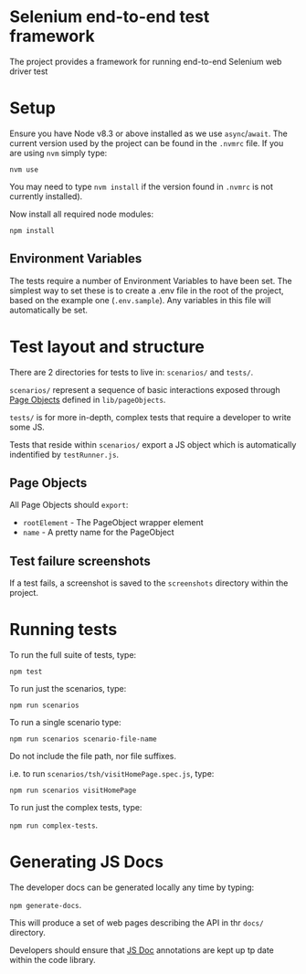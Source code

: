 # Selenium end-to-end test framework
The project provides a framework for running end-to-end Selenium web driver test

# Setup
Ensure you have Node v8.3 or above installed as we use `async`/`await`. The current version used by the project can be found in the `.nvmrc` file. If you are using `nvm` simply type:

`nvm use` 

You may need to type `nvm install` if the version found in `.nvmrc` is not currently installed).

Now install all required node modules:

`npm install`

## Environment Variables
The tests require a number of Environment Variables to have been set. The simplest way to set these is to create a
.env file in the root of the project, based on the example one (`.env.sample`). Any variables in this file will automatically be set.


# Test layout and structure
There are 2 directories for tests to live in: `scenarios/` and `tests/`.

`scenarios/` represent a sequence of basic interactions exposed through [Page Objects](https://github.com/SeleniumHQ/selenium/wiki/PageObjects) defined in `lib/pageObjects`.

`tests/` is for more in-depth, complex tests that require a developer to write some JS. 

Tests that reside within `scenarios/` export a JS object which is automatically indentified by `testRunner.js`.

## Page Objects
All Page Objects should `export`:

- `rootElement` - The PageObject wrapper element
- `name` - A pretty name for the PageObject

## Test failure screenshots
If a test fails, a screenshot is saved to the `screenshots` directory within the project.

# Running tests
To run the full suite of tests, type:

`npm test`

To run just the scenarios, type:

`npm run scenarios`

To run a single scenario type:

`npm run scenarios scenario-file-name`

Do not include the file path, nor file suffixes.

i.e. to run `scenarios/tsh/visitHomePage.spec.js`, type:

`npm run scenarios visitHomePage`

To run just the complex tests, type:

`npm run complex-tests`.

# Generating JS Docs
The developer docs can be generated locally any time by typing:

`npm generate-docs`.

This will produce a set of web pages describing the API in thr `docs/` directory.

Developers should ensure that [JS Doc](http://usejsdoc.org/index.html) annotations are kept up tp date within the code library.